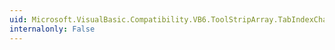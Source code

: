 ```yaml
---
uid: Microsoft.VisualBasic.Compatibility.VB6.ToolStripArray.TabIndexChanged
internalonly: False
---
```

